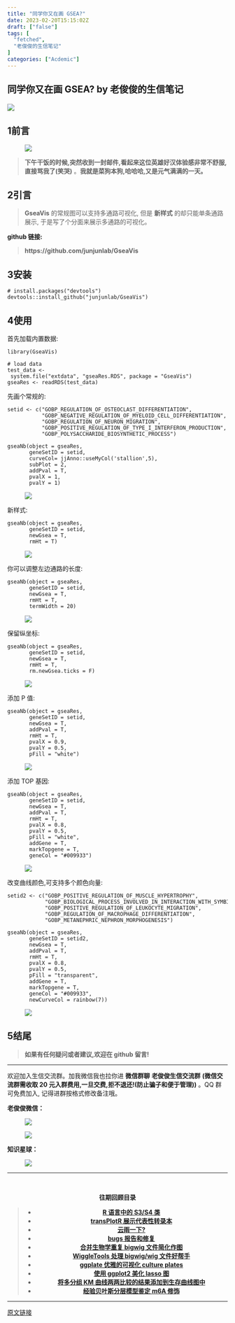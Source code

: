 ```yaml
---
title: "同学你又在画 GSEA?"
date: 2023-02-20T15:15:02Z
draft: ["false"]
tags: [
  "fetched",
  "老俊俊的生信笔记"
]
categories: ["Acdemic"]
---
```

同学你又在画 GSEA? by 老俊俊的生信笔记
------
<div><section data-tool="mdnice编辑器" data-website="https://www.mdnice.com" data-mpa-powered-by="yiban.io"><h4 data-tool="mdnice编辑器"><span></span></h4><section><mp-common-profile data-pluginname="mpprofile" data-weui-theme="light" data-id="MzkyMTI1MTYxNA==" data-headimg="http://mmbiz.qpic.cn/mmbiz_png/G5jjcE4usey42oX5qyLTVibLRO9dz8ic5G4TpEHQc9rICYlpS4MHg6Et8cgXrQDqibvibXombicTro8t9cekJRlDBcw/0?wx_fmt=png" data-nickname="老俊俊的生信笔记" data-alias="JunJunLab" data-signature="老俊俊的生信技能和知识分享,我不是巨人,但你可以站在我的肩膀上更进一步!" data-from="0" data-is_biz_ban="0"></mp-common-profile></section></section><section><p><img data-ratio="0.13333333333333333" data-src="https://mmbiz.qpic.cn/mmbiz_gif/wBb5fdnxUtWbzEQT65RpiaLBtjHDiaWQRSYCx5dhicDoHMVP42y7BjXnFgZM2IbMc7eAFnVn6ze4LqDD1E5NTdSoQ/640?wx_fmt=gif" data-type="gif" data-w="750" src="https://mmbiz.qpic.cn/mmbiz_gif/wBb5fdnxUtWbzEQT65RpiaLBtjHDiaWQRSYCx5dhicDoHMVP42y7BjXnFgZM2IbMc7eAFnVn6ze4LqDD1E5NTdSoQ/640?wx_fmt=gif"></p></section><section data-tool="mdnice编辑器" data-website="https://www.mdnice.com"><h4 data-tool="mdnice编辑器"><span></span></h4><h2 data-tool="mdnice编辑器"><span><span>1</span></span><span>前言</span></h2><figure data-tool="mdnice编辑器"><img data-ratio="0.6430107526881721" data-src="https://mmbiz.qpic.cn/mmbiz_png/G5jjcE4usewfuPsDMeodr8fYQzCCtU1N1141P6icib4Yn4QHcAttEI79Ag8C2Rzm3G9eGr3hrEHnkiaSTAySbcaww/640?wx_fmt=png" data-type="png" data-w="930" src="https://mmbiz.qpic.cn/mmbiz_png/G5jjcE4usewfuPsDMeodr8fYQzCCtU1N1141P6icib4Yn4QHcAttEI79Ag8C2Rzm3G9eGr3hrEHnkiaSTAySbcaww/640?wx_fmt=png"></figure><blockquote data-tool="mdnice编辑器"><p><strong>下午干饭的时候,突然收到一封邮件,看起来这位英雄好汉体验感非常不舒服,直接骂我了(笑哭)</strong> 。<strong>我就是菜狗本狗,哈哈哈,又是元气满满的一天。</strong></p></blockquote><h2 data-tool="mdnice编辑器"><span><span>2</span></span><span>引言</span></h2><blockquote data-tool="mdnice编辑器"><p><strong>GseaVis</strong> 的常规图可以支持多通路可视化, 但是 <strong>新样式</strong> 的却只能单条通路展示, 于是写了个分面来展示多通路的可视化。</p></blockquote><p data-tool="mdnice编辑器"><strong>github 链接:</strong></p><blockquote data-tool="mdnice编辑器"><p><strong>https://github.com/junjunlab/GseaVis</strong></p></blockquote><h2 data-tool="mdnice编辑器"><span><span>3</span></span><span>安装</span></h2><pre data-tool="mdnice编辑器"><span></span><code><span># install.packages("devtools")</span><br>devtools::install_github(<span>"junjunlab/GseaVis"</span>)<br></code></pre><h2 data-tool="mdnice编辑器"><span><span>4</span></span><span>使用</span></h2><p data-tool="mdnice编辑器">首先加载内置数据:</p><pre data-tool="mdnice编辑器"><span></span><code><span>library</span>(GseaVis)<br><br><span># load data</span><br>test_data &lt;- system.file(<span>"extdata"</span>, <span>"gseaRes.RDS"</span>, package = <span>"GseaVis"</span>)<br>gseaRes &lt;- readRDS(test_data)<br></code></pre><p data-tool="mdnice编辑器">先画个常规的:</p><pre data-tool="mdnice编辑器"><span></span><code>setid &lt;- c(<span>"GOBP_REGULATION_OF_OSTEOCLAST_DIFFERENTIATION"</span>,<br>           <span>"GOBP_NEGATIVE_REGULATION_OF_MYELOID_CELL_DIFFERENTIATION"</span>,<br>           <span>"GOBP_REGULATION_OF_NEURON_MIGRATION"</span>,<br>           <span>"GOBP_POSITIVE_REGULATION_OF_TYPE_I_INTERFERON_PRODUCTION"</span>,<br>           <span>"GOBP_POLYSACCHARIDE_BIOSYNTHETIC_PROCESS"</span>)<br><br>gseaNb(object = gseaRes,<br>       geneSetID = setid,<br>       curveCol= jjAnno::useMyCol(<span>'stallion'</span>,<span>5</span>),<br>       subPlot = <span>2</span>,<br>       addPval = <span>T</span>,<br>       pvalX = <span>1</span>,<br>       pvalY = <span>1</span>)<br></code></pre><figure data-tool="mdnice编辑器"><img data-src="https://mmbiz.qpic.cn/mmbiz_png/G5jjcE4usewfuPsDMeodr8fYQzCCtU1Nia9NyKO8LAK367EAGaTWRfo7ZsBDkUtwm1wmFgGashyUD5lwpRicqZicA/640?wx_fmt=png" data-type="png" data-ratio="0.5601851851851852" data-w="1080" src="https://mmbiz.qpic.cn/mmbiz_png/G5jjcE4usewfuPsDMeodr8fYQzCCtU1Nia9NyKO8LAK367EAGaTWRfo7ZsBDkUtwm1wmFgGashyUD5lwpRicqZicA/640?wx_fmt=png"></figure><p data-tool="mdnice编辑器">新样式:</p><pre data-tool="mdnice编辑器"><span></span><code>gseaNb(object = gseaRes,<br>       geneSetID = setid,<br>       newGsea = <span>T</span>,<br>       rmHt = <span>T</span>)<br></code></pre><figure data-tool="mdnice编辑器"><img data-src="https://mmbiz.qpic.cn/mmbiz_png/G5jjcE4usewfuPsDMeodr8fYQzCCtU1N2hbKnMiaoEuwMIjzGeomomyeFDatZRkDlicgLic5VGZ7IbaTXsR2UZG3Q/640?wx_fmt=png" data-type="png" data-ratio="0.7161366313309776" data-w="849" src="https://mmbiz.qpic.cn/mmbiz_png/G5jjcE4usewfuPsDMeodr8fYQzCCtU1N2hbKnMiaoEuwMIjzGeomomyeFDatZRkDlicgLic5VGZ7IbaTXsR2UZG3Q/640?wx_fmt=png"></figure><p data-tool="mdnice编辑器">你可以调整左边通路的长度:</p><pre data-tool="mdnice编辑器"><span></span><code>gseaNb(object = gseaRes,<br>       geneSetID = setid,<br>       newGsea = <span>T</span>,<br>       rmHt = <span>T</span>,<br>       termWidth = <span>20</span>)<br></code></pre><figure data-tool="mdnice编辑器"><img data-src="https://mmbiz.qpic.cn/mmbiz_png/G5jjcE4usewfuPsDMeodr8fYQzCCtU1NicHJv7PhwXsDnqb4HNomjPBFHoBgOdTsO9ibDNLCrgVVqolJriaXhtMGQ/640?wx_fmt=png" data-type="png" data-ratio="0.6624113475177305" data-w="705" src="https://mmbiz.qpic.cn/mmbiz_png/G5jjcE4usewfuPsDMeodr8fYQzCCtU1NicHJv7PhwXsDnqb4HNomjPBFHoBgOdTsO9ibDNLCrgVVqolJriaXhtMGQ/640?wx_fmt=png"></figure><p data-tool="mdnice编辑器">保留纵坐标:</p><pre data-tool="mdnice编辑器"><span></span><code>gseaNb(object = gseaRes,<br>       geneSetID = setid,<br>       newGsea = <span>T</span>,<br>       rmHt = <span>T</span>,<br>       rm.newGsea.ticks = <span>F</span>)<br></code></pre><figure data-tool="mdnice编辑器"><img data-src="https://mmbiz.qpic.cn/mmbiz_png/G5jjcE4usewfuPsDMeodr8fYQzCCtU1NIVlK4rEUrRiaasLJDu7XIlibHEH9F9sU4DNms5zUaW0dV3xQf26PvleQ/640?wx_fmt=png" data-type="png" data-ratio="0.6754807692307693" data-w="832" src="https://mmbiz.qpic.cn/mmbiz_png/G5jjcE4usewfuPsDMeodr8fYQzCCtU1NIVlK4rEUrRiaasLJDu7XIlibHEH9F9sU4DNms5zUaW0dV3xQf26PvleQ/640?wx_fmt=png"></figure><p data-tool="mdnice编辑器">添加 P 值:</p><pre data-tool="mdnice编辑器"><span></span><code>gseaNb(object = gseaRes,<br>       geneSetID = setid,<br>       newGsea = <span>T</span>,<br>       addPval = <span>T</span>,<br>       rmHt = <span>T</span>,<br>       pvalX = <span>0.9</span>,<br>       pvalY = <span>0.5</span>,<br>       pFill = <span>"white"</span>)<br></code></pre><figure data-tool="mdnice编辑器"><img data-src="https://mmbiz.qpic.cn/mmbiz_png/G5jjcE4usewfuPsDMeodr8fYQzCCtU1NuMoX4Bx2dIuebu4w5cC8Zxq0KfxtYRhmShd7ROya4ydicd2Jw5E4Jhw/640?wx_fmt=png" data-type="png" data-ratio="0.9888111888111888" data-w="715" src="https://mmbiz.qpic.cn/mmbiz_png/G5jjcE4usewfuPsDMeodr8fYQzCCtU1NuMoX4Bx2dIuebu4w5cC8Zxq0KfxtYRhmShd7ROya4ydicd2Jw5E4Jhw/640?wx_fmt=png"></figure><p data-tool="mdnice编辑器">添加 TOP 基因:</p><pre data-tool="mdnice编辑器"><span></span><code>gseaNb(object = gseaRes,<br>       geneSetID = setid,<br>       newGsea = <span>T</span>,<br>       addPval = <span>T</span>,<br>       rmHt = <span>T</span>,<br>       pvalX = <span>0.8</span>,<br>       pvalY = <span>0.5</span>,<br>       pFill = <span>"white"</span>,<br>       addGene = <span>T</span>,<br>       markTopgene = <span>T</span>,<br>       geneCol = <span>"#009933"</span>)<br></code></pre><figure data-tool="mdnice编辑器"><img data-src="https://mmbiz.qpic.cn/mmbiz_png/G5jjcE4usewfuPsDMeodr8fYQzCCtU1N5XebZicXmqbb2XpDFaD874uH79XYDTKVJbrOxn0YCot8K3Isn1ElU5g/640?wx_fmt=png" data-type="png" data-ratio="0.9832635983263598" data-w="717" src="https://mmbiz.qpic.cn/mmbiz_png/G5jjcE4usewfuPsDMeodr8fYQzCCtU1N5XebZicXmqbb2XpDFaD874uH79XYDTKVJbrOxn0YCot8K3Isn1ElU5g/640?wx_fmt=png"></figure><p data-tool="mdnice编辑器">改变曲线颜色,可支持多个颜色向量:</p><pre data-tool="mdnice编辑器"><span></span><code>setid2 &lt;- c(<span>"GOBP_POSITIVE_REGULATION_OF_MUSCLE_HYPERTROPHY"</span>,<br>            <span>"GOBP_BIOLOGICAL_PROCESS_INVOLVED_IN_INTERACTION_WITH_SYMBIONT"</span>,<br>            <span>"GOBP_POSITIVE_REGULATION_OF_LEUKOCYTE_MIGRATION"</span>,<br>            <span>"GOBP_REGULATION_OF_MACROPHAGE_DIFFERENTIATION"</span>,<br>            <span>"GOBP_METANEPHRIC_NEPHRON_MORPHOGENESIS"</span>)<br><br>gseaNb(object = gseaRes,<br>       geneSetID = setid2,<br>       newGsea = <span>T</span>,<br>       addPval = <span>T</span>,<br>       rmHt = <span>T</span>,<br>       pvalX = <span>0.8</span>,<br>       pvalY = <span>0.5</span>,<br>       pFill = <span>"transparent"</span>,<br>       addGene = <span>T</span>,<br>       markTopgene = <span>T</span>,<br>       geneCol = <span>"#009933"</span>,<br>       newCurveCol = rainbow(<span>7</span>))<br></code></pre><figure data-tool="mdnice编辑器"><img data-src="https://mmbiz.qpic.cn/mmbiz_png/G5jjcE4usewfuPsDMeodr8fYQzCCtU1NFKibfyfOe58iawtWDNDCENbaFONERCmQpcHTBXAmBrb4nnGpg3hnltaw/640?wx_fmt=png" data-type="png" data-ratio="0.9762900976290098" data-w="717" src="https://mmbiz.qpic.cn/mmbiz_png/G5jjcE4usewfuPsDMeodr8fYQzCCtU1NFKibfyfOe58iawtWDNDCENbaFONERCmQpcHTBXAmBrb4nnGpg3hnltaw/640?wx_fmt=png"></figure><h2 data-tool="mdnice编辑器"><span><span>5</span></span><span>结尾</span></h2><blockquote data-tool="mdnice编辑器"><p><strong>如果有任何疑问或者建议,欢迎在 github 留言!</strong></p></blockquote><hr data-tool="mdnice编辑器"><p data-tool="mdnice编辑器">欢迎加入生信交流群。加我微信我也拉你进 <strong>微信群聊</strong> <strong>老俊俊生信交流群</strong> <strong>(微信交流群需收取 20 元入群费用,一旦交费,拒不退还!(防止骗子和便于管理))</strong> 。QQ 群可免费加入, 记得进群按格式修改备注哦。</p><section data-tool="mdnice编辑器"><section><p><strong>老俊俊微信：</strong></p><figure><img data-src="https://mmbiz.qpic.cn/mmbiz_png/G5jjcE4usewfuPsDMeodr8fYQzCCtU1NGicSnMjFq0V8g0tzu1ShBiayIeQicxxqDkRy67Nbp4WwKaRXmomkA0e4A/640?wx_fmt=png" data-type="png" data-ratio="1" data-w="430" src="https://mmbiz.qpic.cn/mmbiz_png/G5jjcE4usewfuPsDMeodr8fYQzCCtU1NGicSnMjFq0V8g0tzu1ShBiayIeQicxxqDkRy67Nbp4WwKaRXmomkA0e4A/640?wx_fmt=png"></figure><figure><img data-src="https://mmbiz.qpic.cn/mmbiz_png/G5jjcE4usewfuPsDMeodr8fYQzCCtU1ND3R7yIBexGgvq8GtfqCObxSpAyLyAcoLSjZ4wyz1gw1upd1N9Ffuhw/640?wx_fmt=png" data-type="png" data-ratio="1.3668430335097002" data-w="567" src="https://mmbiz.qpic.cn/mmbiz_png/G5jjcE4usewfuPsDMeodr8fYQzCCtU1ND3R7yIBexGgvq8GtfqCObxSpAyLyAcoLSjZ4wyz1gw1upd1N9Ffuhw/640?wx_fmt=png"></figure></section><section><p><strong>知识星球：</strong></p><figure><img data-src="https://mmbiz.qpic.cn/mmbiz_jpg/G5jjcE4usewfuPsDMeodr8fYQzCCtU1NBRG3qXqPEBTz54DkvS8OsqoTwxy5otoIHhAccAtjgxAAXibibDxxLNfg/640?wx_fmt=jpeg" data-type="jpeg" data-ratio="1.5896226415094339" data-w="1060" src="https://mmbiz.qpic.cn/mmbiz_jpg/G5jjcE4usewfuPsDMeodr8fYQzCCtU1NBRG3qXqPEBTz54DkvS8OsqoTwxy5otoIHhAccAtjgxAAXibibDxxLNfg/640?wx_fmt=jpeg"></figure></section></section><hr data-tool="mdnice编辑器"><p data-tool="mdnice编辑器"><br></p><center data-tool="mdnice编辑器"><strong> 往期回顾目录</strong></center><blockquote data-tool="mdnice编辑器"><ul><li><section><strong><center><a href="https://mp.weixin.qq.com/s?__biz=MzkyMTI1MTYxNA==&amp;mid=2247507849&amp;idx=1&amp;sn=9b1a2afe2afce59cb22e3e3994a915d2&amp;chksm=c184e5f8f6f36cee333855c25536ec92c5770d7d58220af9eb75c3a04a5bce088b8bb1205b41&amp;token=495330596&amp;lang=zh_CN&amp;scene=21#wechat_redirect" data-linktype="2">R 语言中的 S3/S4 类</a></center></strong></section></li><li><section><strong><center><a href="https://mp.weixin.qq.com/s?__biz=MzkyMTI1MTYxNA==&amp;mid=2247507821&amp;idx=1&amp;sn=183615ca33d377c497db95632819dddb&amp;chksm=c184e51cf6f36c0a29d0c6a074eb6aadeddf5d1a2284860f2dcd6c4a6b370d0352acba806dcc&amp;token=495330596&amp;lang=zh_CN&amp;scene=21#wechat_redirect" data-linktype="2">transPlotR 展示代表性转录本</a></center></strong></section></li><li><section><strong><center><a href="https://mp.weixin.qq.com/s?__biz=MzkyMTI1MTYxNA==&amp;mid=2247507775&amp;idx=1&amp;sn=fd045c97d302621d4760dbed6cf0929c&amp;chksm=c184e54ef6f36c584b7a06b422c6a822f308c511b1bd8e2911720f4667303e7d45ff0979a5d1&amp;token=158906776&amp;lang=zh_CN&amp;scene=21#wechat_redirect" data-linktype="2">云雨一下?</a></center></strong></section></li><li><section><strong><center><a href="https://mp.weixin.qq.com/s?__biz=MzkyMTI1MTYxNA==&amp;mid=2247507735&amp;idx=1&amp;sn=d8236c12a07beecc5d6c181b196a9a78&amp;chksm=c184e566f6f36c7072f382be27259127b4fa9c0b1228c891f5cfc35869861b3d9b8f6e9b0824&amp;token=158906776&amp;lang=zh_CN&amp;scene=21#wechat_redirect" data-linktype="2">bugs 报告和修复</a></center></strong></section></li><li><section><strong><center><a href="https://mp.weixin.qq.com/s?__biz=MzkyMTI1MTYxNA==&amp;mid=2247507659&amp;idx=1&amp;sn=1ab71d31c3b805a09de88f2eaf955c95&amp;chksm=c184e4baf6f36dac6fd5a322f351a09e1ea4d351ededa6b0f28b23e6a8fb3eb654fd04fab143&amp;token=139164705&amp;lang=zh_CN&amp;scene=21#wechat_redirect" data-linktype="2">合并生物学重复 bigwig 文件简化作图</a></center></strong></section></li><li><section><strong><center><a href="https://mp.weixin.qq.com/s?__biz=MzkyMTI1MTYxNA==&amp;mid=2247507643&amp;idx=1&amp;sn=704c5dd5ec052bb99c34b08efc876916&amp;chksm=c184e4caf6f36ddc92c10e6f41887c2c5b704f96d75dd9fa57b5ff5d2e0ecb94f2996a787071&amp;token=139164705&amp;lang=zh_CN&amp;scene=21#wechat_redirect" data-linktype="2">WiggleTools 处理 bigwig/wig 文件好帮手</a></center></strong></section></li><li><section><strong><center><a href="https://mp.weixin.qq.com/s?__biz=MzkyMTI1MTYxNA==&amp;mid=2247507552&amp;idx=1&amp;sn=57aacb748fb168a180d2569348eb9ee8&amp;chksm=c184e411f6f36d07f490d6dd2753cb717b762f8f9c5b23d06542569dd396ba7d363b926412a0&amp;token=1411764085&amp;lang=zh_CN&amp;scene=21#wechat_redirect" data-linktype="2">ggplate 优雅的可视化 culture plates</a></center></strong></section></li><li><section><strong><center><a href="https://mp.weixin.qq.com/s?__biz=MzkyMTI1MTYxNA==&amp;mid=2247507518&amp;idx=1&amp;sn=99c95f7e874699f20489b62933a7fc9e&amp;chksm=c184e44ff6f36d59c5dee40889b8204896c71a32f02faec96946f3a971a660cf0b2cd8fb6039&amp;payreadticket=HIQRHXbxh8oH_23UPa6nk9zBwAhs-r_M_qtotZYPBTOJ3Y_ZyI0c5v5ilml8s043FMLWAgU&amp;scene=21#wechat_redirect" data-linktype="2">使用 ggplot2 美化 lasso 图</a></center></strong></section></li><li><section><strong><center><a href="https://mp.weixin.qq.com/s?__biz=MzkyMTI1MTYxNA==&amp;mid=2247507465&amp;idx=1&amp;sn=b6211b024d0b2715d0b3d181443b3588&amp;chksm=c184e478f6f36d6ebb8b2d9ef2d7e598185cc1e22717e742ce0c7224fa9c2249e5f18931cf0e&amp;token=341747724&amp;lang=zh_CN&amp;scene=21#wechat_redirect" data-linktype="2">将多分组 KM 曲线两两比较的结果添加到生存曲线图中</a></center></strong></section></li><li><section><strong><center><a href="https://mp.weixin.qq.com/s?__biz=MzkyMTI1MTYxNA==&amp;mid=2247507435&amp;idx=1&amp;sn=d3ee6268f58e1f2f6408c5c3615a8499&amp;chksm=c184e79af6f36e8c9a13b16c0b7836253b35114cc76d2acfdaa28f6520ddf3d3ac0de0c0e3c4&amp;token=450867742&amp;lang=zh_CN&amp;scene=21#wechat_redirect" data-linktype="2">经验贝叶斯分层模型鉴定 m6A 修饰</a></center></strong></section></li></ul></blockquote></section><p><mp-style-type data-value="3"></mp-style-type></p></div>  
<hr>
<a href="https://mp.weixin.qq.com/s/pu0iDZcshjmPMvoqGPP_0A",target="_blank" rel="noopener noreferrer">原文链接</a>
